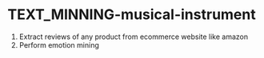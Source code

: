 # TEXT_MINNING-musical-instrument
1) Extract reviews of any product from ecommerce website like amazon
2) Perform emotion mining
